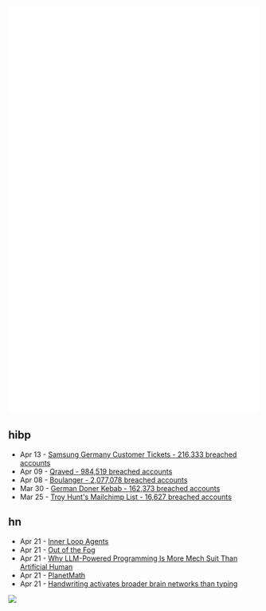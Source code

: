 ![Metrics](https://raw.githubusercontent.com/phixion/phixion/master/metrics.svg)

## hibp

<!--
for https://github.com/phixion/phixion/blob/main/.github/workflows/feeds.yml
-->
<!--START_SECTION:haveibeenpwnd-->
- Apr 13 - [Samsung Germany Customer Tickets - 216,333 breached accounts](https://haveibeenpwned.com/PwnedWebsites#SamsungGermany)
- Apr 09 - [Qraved - 984,519 breached accounts](https://haveibeenpwned.com/PwnedWebsites#Qraved)
- Apr 08 - [Boulanger - 2,077,078 breached accounts](https://haveibeenpwned.com/PwnedWebsites#Boulanger)
- Mar 30 - [German Doner Kebab - 162,373 breached accounts](https://haveibeenpwned.com/PwnedWebsites#GermanDonerKebab)
- Mar 25 - [Troy Hunt's Mailchimp List - 16,627 breached accounts](https://haveibeenpwned.com/PwnedWebsites#TroyHuntMailchimpList)
<!--END_SECTION:haveibeenpwnd-->

## hn

<!--
for https://github.com/phixion/phixion/blob/main/.github/workflows/feeds.yml
-->
<!--START_SECTION:hn-->
- Apr 21 - [Inner Loop Agents](https://timkellogg.me/blog/2025/04/19/inner-loops)
- Apr 21 - [Out of the Fog](https://www.theverge.com/cs/features/651701/vietnam-operation-babylift-adoption-transnational)
- Apr 21 - [Why LLM-Powered Programming Is More Mech Suit Than Artificial Human](https://matthewsinclair.com/blog/0178-why-llm-powered-programming-is-more-mech-suit-than-artificial-human)
- Apr 21 - [PlanetMath](https://planetmath.org/)
- Apr 21 - [Handwriting activates broader brain networks than typing](https://www.psypost.org/handwriting-activates-broader-brain-networks-than-typing-study-shows/)
<!--END_SECTION:hn-->

<!--
for https://yhype.me
-->
![](https://hit.yhype.me/github/profile?user_id=13013670)
